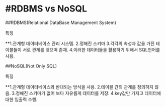 #RDBMS vs NoSQL
===============

##RDBMS(Relational DataBase Management System)

특징

**1.관계형 데이터베이스 관리 시스템.
2.정해진 스키마
3.각각의 속성과 값을 가진 테이블들이 서로 관계를 맺으며 존재.
4.이러한 데이터들을 활용하기 위해서 SQL언어를 사용.

##NoSQL(Not Only SQL)

특징

**1.관계형 데이터베이스와 반대되는 방식을 사용.
2.테이블 간의 관계를 정의하지 않음.
3.정해진 스키마가 없어 보다 자유롭게 데이터를 저장.
4.key값만 가지고 데이터에 대한 입출력 수행.
